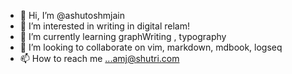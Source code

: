 - 👋 Hi, I’m @ashutoshmjain
- 👀 I’m interested in writing in digital relam!
- 🌱 I’m currently learning graphWriting , typography
- 💞️ I’m looking to collaborate on vim, markdown, mdbook, logseq
- 📫 How to reach me ...amj@shutri.com

<!---
ashutoshmjain/ashutoshmjain is a ✨ special ✨ repository because its `README.md` (this file) appears on your GitHub profile.
You can click the Preview link to take a look at your changes.
--->
